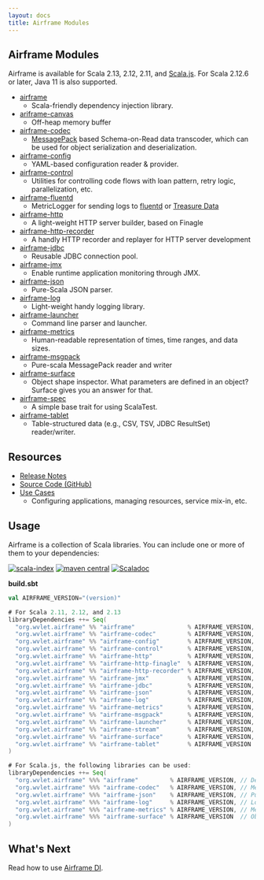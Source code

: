 ```yaml
---
layout: docs
title: Airframe Modules
---
```


## Airframe Modules

Airframe is available for Scala 2.13, 2.12, 2.11, and [Scala.js](https://www.scala-js.org/).
For Scala 2.12.6 or later, Java 11 is also supported.

- [airframe](airframe.html)
  - Scala-friendly dependency injection library.
- [ariframe-canvas](airframe-canvas.html)
  - Off-heap memory buffer
- [airframe-codec](airframe-codec.html)
  - [MessagePack](https://msgpack.org) based Schema-on-Read data transcoder, which can be used for object serialization and deserialization. 
- [airframe-config](airframe-config.html)
  - YAML-based configuration reader & provider.
- [airframe-control](airframe-control.html)
  - Utilities for controlling code flows with loan pattern, retry logic, parallelization, etc.
- [airframe-fluentd](airframe-fluentd.html)
  - MetricLogger for sending logs to [fluentd](https://www.fluentd.org) or [Treasure Data](https://www.treasuredata.com)
- [airframe-http](airframe-http.html)
  - A light-weight HTTP server builder, based on Finagle
- [airframe-http-recorder](airframe-http-recorder.html)
  - A handly HTTP recorder and replayer for HTTP server development
- [airframe-jdbc](airframe-jdbc.html)
  - Reusable JDBC connection pool.
- [airframe-jmx](airframe-jmx.html)
  - Enable runtime application monitoring through JMX.
- [airframe-json](airframe-json.html)
  - Pure-Scala JSON parser.
- [airframe-log](airframe-log.html)
  - Light-weight handy logging library.
- [airframe-launcher](airframe-launcher.html)
  - Command line parser and launcher.
- [airframe-metrics](airframe-metrics.html)
  - Human-readable representation of times, time ranges, and data sizes.
- [airframe-msgpack](airframe-msgpack.html)
  - Pure-scala MessagePack reader and writer
- [airframe-surface](airframe-surface.html)
  - Object shape inspector. What parameters are defined in an object? Surface gives you an answer for that. 
- [airframe-spec](airframe-spec.html)
  - A simple base trait for using ScalaTest.
- [airframe-tablet](airframe-tablet.html)
  - Table-structured data (e.g., CSV, TSV, JDBC ResultSet) reader/writer.

## Resources
- [Release Notes](release-notes.html)
- [Source Code (GitHub)](https://github.com/wvlet/airframe)
- [Use Cases](use-cases.html)
   - Configuring applications, managing resources, service mix-in, etc.

## Usage

Airframe is a collection of Scala libraries. You can include one or more of them to your dependencies:

[sindex-badge]: https://index.scala-lang.org/wvlet/airframe/airframe/latest.svg?color=orange
[sindex-link]: https://index.scala-lang.org/wvlet/airframe
[central-badge]: https://img.shields.io/maven-central/v/org.wvlet.airframe/airframe_2.12.svg?label=maven%20central
[central-link]: https://search.maven.org/search?q=g:%22org.wvlet.airframe%22%20AND%20a:%22airframe_2.12%22

[![scala-index][sindex-badge]][sindex-link] [![maven central][central-badge]][central-link] [![Scaladoc](https://javadoc-badge.appspot.com/org.wvlet.airframe/airframe-scaladoc_2.12.svg?label=scaladoc)](https://javadoc-badge.appspot.com/org.wvlet.airframe/airframe-scaladoc_2.12)

**build.sbt**
```scala
val AIRFRAME_VERSION="(version)"

# For Scala 2.11, 2.12, and 2.13
libraryDependencies ++= Seq(
  "org.wvlet.airframe" %% "airframe"               % AIRFRAME_VERSION, // Dependency injection
  "org.wvlet.airframe" %% "airframe-codec"         % AIRFRAME_VERSION, // MessagePack-based schema-on-read codec
  "org.wvlet.airframe" %% "airframe-config"        % AIRFRAME_VERSION, // YAML-based configuration
  "org.wvlet.airframe" %% "airframe-control"       % AIRFRAME_VERSION, // Library for retryable execution
  "org.wvlet.airframe" %% "airframe-http"          % AIRFRAME_VERSION, // HTTP REST API router
  "org.wvlet.airframe" %% "airframe-http-finagle"  % AIRFRAME_VERSION, // HTTP server (Finagle backend)
  "org.wvlet.airframe" %% "airframe-http-recorder" % AIRFRAME_VERSION, // HTTP recorder and replayer
  "org.wvlet.airframe" %% "airframe-jmx"           % AIRFRAME_VERSION, // JMX monitoring
  "org.wvlet.airframe" %% "airframe-jdbc"          % AIRFRAME_VERSION, // JDBC connection pool
  "org.wvlet.airframe" %% "airframe-json"          % AIRFRAME_VERSION, // Pure Scala JSON parser
  "org.wvlet.airframe" %% "airframe-log"           % AIRFRAME_VERSION, // Logging
  "org.wvlet.airframe" %% "airframe-metrics"       % AIRFRAME_VERSION, // Metrics units
  "org.wvlet.airframe" %% "airframe-msgpack"       % AIRFRAME_VERSION, // Pure-Scala MessagePack
  "org.wvlet.airframe" %% "airframe-launcher"      % AIRFRAME_VERSION, // Command-line program launcher
  "org.wvlet.airframe" %% "airframe-stream"        % AIRFRAME_VERSION, // Stream processing library
  "org.wvlet.airframe" %% "airframe-surface"       % AIRFRAME_VERSION, // Object surface inspector
  "org.wvlet.airframe" %% "airframe-tablet"        % AIRFRAME_VERSION  // Table data reader/writer
)

# For Scala.js, the following libraries can be used:
libraryDependencies ++= Seq(
  "org.wvlet.airframe" %%% "airframe"         % AIRFRAME_VERSION, // Dependency injection
  "org.wvlet.airframe" %%% "airframe-codec"   % AIRFRAME_VERSION, // MessagePack-based schema-on-read codec
  "org.wvlet.airframe" %%% "airframe-json"    % AIRFRAME_VERSION, // Pure Scala JSON parser
  "org.wvlet.airframe" %%% "airframe-log"     % AIRFRAME_VERSION, // Logging
  "org.wvlet.airframe" %%% "airframe-metrics" % AIRFRAME_VERSION, // Metrics units
  "org.wvlet.airframe" %%% "airframe-surface" % AIRFRAME_VERSION  // Object surface inspector
)
```


## What's Next

Read how to use [Airframe DI](airframe.html).

